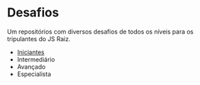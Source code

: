 # Desafios
Um repositórios com diversos desafios de todos os níveis para os tripulantes do JS Raiz.

- [Iniciantes](Iniciantes/README.md)
- Intermediário
- Avançado
- Especialista